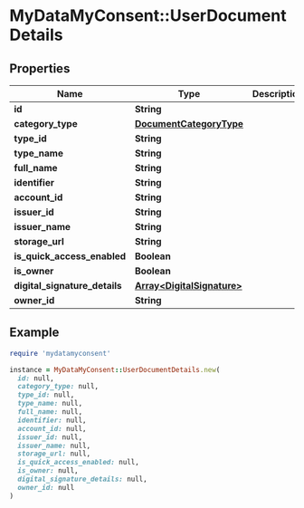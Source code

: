 # MyDataMyConsent::UserDocumentDetails

## Properties

| Name | Type | Description | Notes |
| ---- | ---- | ----------- | ----- |
| **id** | **String** |  | [optional] |
| **category_type** | [**DocumentCategoryType**](DocumentCategoryType.md) |  | [optional] |
| **type_id** | **String** |  | [optional] |
| **type_name** | **String** |  | [optional] |
| **full_name** | **String** |  | [optional] |
| **identifier** | **String** |  | [optional] |
| **account_id** | **String** |  | [optional] |
| **issuer_id** | **String** |  | [optional] |
| **issuer_name** | **String** |  | [optional] |
| **storage_url** | **String** |  | [optional] |
| **is_quick_access_enabled** | **Boolean** |  | [optional] |
| **is_owner** | **Boolean** |  | [optional] |
| **digital_signature_details** | [**Array&lt;DigitalSignature&gt;**](DigitalSignature.md) |  | [optional] |
| **owner_id** | **String** |  | [optional] |

## Example

```ruby
require 'mydatamyconsent'

instance = MyDataMyConsent::UserDocumentDetails.new(
  id: null,
  category_type: null,
  type_id: null,
  type_name: null,
  full_name: null,
  identifier: null,
  account_id: null,
  issuer_id: null,
  issuer_name: null,
  storage_url: null,
  is_quick_access_enabled: null,
  is_owner: null,
  digital_signature_details: null,
  owner_id: null
)
```

